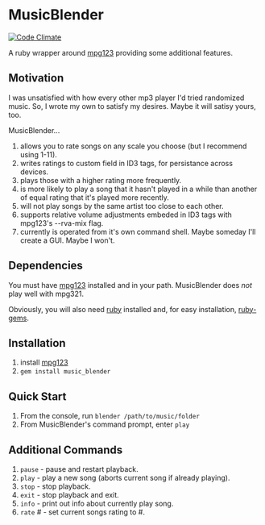 # MusicBlender
[![Code Climate](https://codeclimate.com/github/jsgarvin/music_blender.png)](https://codeclimate.com/github/jsgarvin/music_blender)

A ruby wrapper around [mpg123](http://www.mpg123.de/ "mpg123") providing some additional features.

## Motivation

I was unsatisfied with how every other mp3 player I'd tried randomized music. So, I wrote my own to satisfy my desires.  Maybe it will satisy yours, too.

MusicBlender...

1. allows you to rate songs on any scale you choose (but I recommend using 1-11). 
2. writes ratings to custom field in ID3 tags, for persistance across devices.
3. plays those with a higher rating more frequently.
4. is more likely to play a song that it hasn't played in a while than another of equal rating that it's played more recently.
5. will not play songs by the same artist too close to each other.
6. supports relative volume adjustments embeded in ID3 tags with mpg123's --rva-mix flag.
7. currently is operated from it's own command shell.  Maybe someday I'll create a GUI.  Maybe I won't.

## Dependencies

You must have [mpg123](http://www.mpg123.de/ "mpg123") installed and in your path. MusicBlender does *not* play well with mpg321.

Obviously, you will also need [ruby](https://www.ruby-lang.org) installed and, for easy installation, [ruby-gems](https://rubygems.org/pages/download).

## Installation

1. install [mpg123](http://www.mpg123.de/ "mpg123")
2. `gem install music_blender`

## Quick Start

1. From the console, run `blender /path/to/music/folder`
2. From MusicBlender's command prompt, enter `play`

## Additional Commands

1. `pause` - pause and restart playback.
2. `play` - play a new song (aborts current song if already playing).
3. `stop` - stop playback.
4. `exit` - stop playback and exit.
5. `info` - print out info about currently play song.
6. `rate` # - set current songs rating to #.

